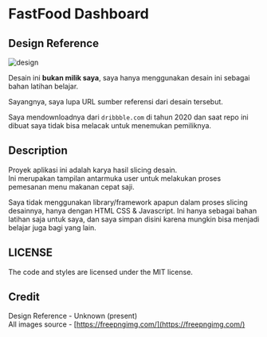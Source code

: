 # FastFood Dashboard

## Design Reference

![design](https://user-images.githubusercontent.com/46664170/128390589-2bfbd3f1-f987-4ae4-a7e0-68633bc94420.jpg)

Desain ini **bukan milik saya**, saya hanya menggunakan desain ini sebagai bahan latihan belajar.

Sayangnya, saya lupa URL sumber referensi dari desain tersebut.

Saya mendownloadnya dari `dribbble.com` di tahun 2020 dan saat repo ini dibuat saya tidak bisa melacak untuk menemukan pemiliknya.

## Description
Proyek aplikasi ini adalah karya hasil slicing desain.\
Ini merupakan tampilan antarmuka user untuk melakukan proses pemesanan menu makanan cepat saji.

Saya tidak menggunakan library/framework apapun dalam proses slicing desainnya, hanya dengan HTML CSS & Javascript. Ini hanya sebagai bahan latihan saja untuk saya, dan saya simpan disini karena mungkin bisa menjadi belajar juga bagi yang lain.


## LICENSE
The code and styles are licensed under the MIT license.

## Credit
Design Reference - Unknown (present)\
All images source - [https://freepngimg.com/](https://freepngimg.com/)